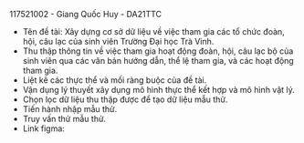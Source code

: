117521002 - Giang Quốc Huy - DA21TTC
- Tên đề tài: Xây dựng cơ sở dữ liệu về việc tham gia các tổ chức đoàn, hội, câu lạc của sinh viên Trường Đại học Trà Vinh.
-	Thu thập thông tin về việc tham gia hoạt động đoàn, hội, câu lạc bộ của sinh viên qua các văn bản hướng dẫn, thể lệ tham gia, và các hoạt động tham gia.
-	Liệt kê các thực thể và mối ràng buộc của đề tài.
-	Vận dụng lý thuyết xây dụng mô hình thực thể kết hợp và mô hình vật lý.
-	Chọn lọc dữ liệu thu thập được để tạo dữ liệu mẫu thử.
-	Tiến hành nhập mẫu thử.
-	Truy vấn thử mẫu thử.
- Link figma: 
